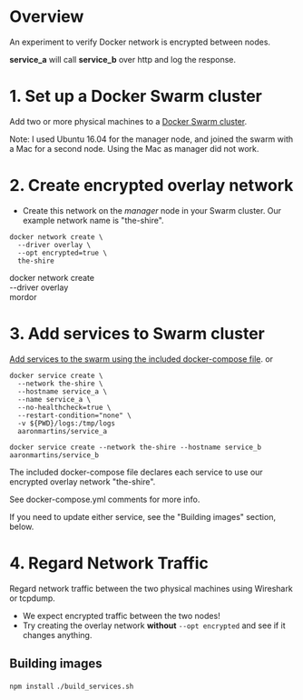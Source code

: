 # Overview
An experiment to verify Docker network is encrypted between nodes.

**service_a** will call **service_b** over http and log the response.


# 1. Set up a Docker Swarm cluster
Add two or more physical machines to a [Docker Swarm cluster](https://docs.docker.com/engine/swarm/).

Note: I used Ubuntu 16.04 for the manager node, and joined the swarm with a Mac for a second node. Using the Mac as manager did not work.


# 2. Create encrypted overlay network
* Create this network on the *manager* node in your Swarm cluster. Our example network name is "the-shire".
```
docker network create \
  --driver overlay \
  --opt encrypted=true \
  the-shire
```
docker network create \
  --driver overlay \
  mordor

# 3. Add services to Swarm cluster
[Add services to the swarm using the included docker-compose file](https://docs.docker.com/compose/swarm/).
or
```
docker service create \
  --network the-shire \
  --hostname service_a \
  --name service_a \
  --no-healthcheck=true \
  --restart-condition="none" \
  -v ${PWD}/logs:/tmp/logs
  aaronmartins/service_a
```

`docker service create --network the-shire --hostname service_b aaronmartins/service_b`

The included docker-compose file declares each service to use our encrypted overlay network "the-shire".

See docker-compose.yml comments for more info.

If you need to update either service, see the "Building images" section, below.


# 4. Regard Network Traffic
Regard network traffic between the two physical machines using Wireshark or tcpdump.
* We expect encrypted traffic between the two nodes!
* Try creating the overlay network **without** `--opt encrypted` and see if it changes anything.


## Building images
`npm install`
`./build_services.sh`
